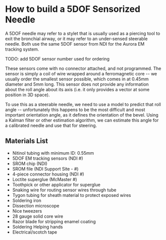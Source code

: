 # How to build a 5DOF Sensorized Needle

A 5DOF needle may refer to a stylet that is usually used as a piercing tool to exit the bronchial airway, or it may refer to an under-sensed steerable needle. Both use the same 5DOF sensor from NDI for the Aurora EM tracking system.

TODO: add 5DOF sensor number used for ordering

These sensors come with no connector attached, and not programmed. The sensor is simply a coil of wire wrapped around a ferromagnetic core -- we usually order the smallest sensor possible, which comes in at 0.45mm diameter and 5mm long. This sensor does not provide any information about the roll angle about its axis (i.e. it only provides a vector at some position in 3D space).

To use this as a steerable needle, we need to use a model to predict that roll angle -- unfortunately this happens to be the most difficult and most important orientation angle, as it defines the orientation of the bevel. Using a Kalman filter or other estimation algorithm, we can estimate this angle for a calibrated needle and use that for steering.

## Materials List
- Nitinol tubing with minimum ID: 0.55mm
- 5DOF EM tracking sensors (NDI #)
- SROM chip (NDI)
- SROM file (NDI Support Site - #)
- 4-piece connector housing (NDI #)
- Loctite superglue (McMaster #)
- Toothpick or other applicator for superglue
- Snaking wire for routing sensor wires through tube
- Tygon tubing for sheath material to protect exposed wires
- Soldering iron
- Dissection microscope
- Nice tweezers
- 28 gauge solid core wire
- Razor blade for stripping enamel coating
- Soldering Helping hands
- Electrical/scotch tape
